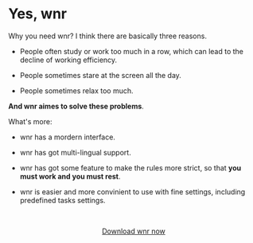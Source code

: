 # Yes, wnr

Why you need wnr? I think there are basically three reasons.

- People often study or work too much in a row, which can lead to the decline of working efficiency.

- People sometimes stare at the screen all the day.

- People sometimes relax too much.

**And wnr aimes to solve these problems**.

What's more:

- wnr has a mordern interface.

- wnr has got multi-lingual support.

- wnr has got some feature to make the rules more strict, so that **you must work and you must rest**.

- wnr is easier and more convinient to use with fine settings, including predefined tasks settings.

<br /><center><a href="https://github.com/RoderickQiu/wnr/releases" class="btn btn--default">Download wnr now</a></center>
